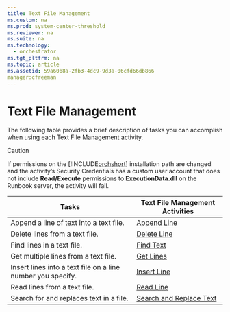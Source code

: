 ```yaml
---
title: Text File Management
ms.custom: na
ms.prod: system-center-threshold
ms.reviewer: na
ms.suite: na
ms.technology: 
  - orchestrator
ms.tgt_pltfrm: na
ms.topic: article
ms.assetid: 59a60b8a-2fb3-4dc9-9d3a-06cfd66db866
manager:cfreeman
---
```

# Text File Management
The following table provides a brief description of tasks you can accomplish when using each Text File Management activity.  
  
> [!CAUTION]  
> If permissions on the [!INCLUDE[orchshort](../../om/manage//orchshort_md.md)] installation path are changed and the activity’s Security Credentials has a custom user account that does not include **Read\/Execute** permissions to **ExecutionData.dll** on the Runbook server, the activity will fail.  
  
|Tasks|Text File Management Activities|  
|---------|-----------------------------------|  
|Append a line of text into a text file.|[Append Line](../../orch/reference/Append-Line.md)|  
|Delete lines from a text file.|[Delete Line](../../orch/reference/Delete-Line.md)|  
|Find lines in a text file.|[Find Text](../../orch/reference/Find-Text.md)|  
|Get multiple lines from a text file.|[Get Lines](../../orch/reference/Get-Lines.md)|  
|Insert lines into a text file on a line number you specify.|[Insert Line](../../orch/reference/Insert-Line.md)|  
|Read lines from a text file.|[Read Line](../../orch/reference/Read-Line.md)|  
|Search for and replaces text in a file.|[Search and Replace Text](../../orch/reference/Search-and-Replace-Text.md)|  
  
